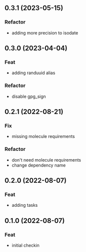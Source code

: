 ## 0.3.1 (2023-05-15)

### Refactor

- adding more precision to isodate

## 0.3.0 (2023-04-04)

### Feat

- adding randuuid alias

### Refactor

- disable gpg_sign

## 0.2.1 (2022-08-21)

### Fix

- missing molecule requirements

### Refactor

- don't need molecule requirements
- change dependency name

## 0.2.0 (2022-08-07)

### Feat

- adding tasks

## 0.1.0 (2022-08-07)

### Feat

- initial checkin
